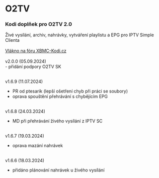 <h1>O2TV</h1>
<p>
<h3>Kodi doplňek pro O2TV 2.0</h3>
<p>
Živé vysílání, archiv, nahrávky, vytváření playlistu a EPG pro IPTV Simple Clienta<br><br>
<a href="https://www.xbmc-kodi.cz/prispevek-o2tv">Vlákno na fóru XBMC-Kodi.cz</a><br><br>
v2.0.0 (05.09.2024)<br>
- přidání podpory O2TV SK<br><br>

v1.6.9 (11.07.2024)<br>
- PR od ptesarik (lepší ošetření chyb při práci se soubory)<br>
- oprava spouštění přehrávání s chybějícím EPG<br><br>

v1.6.8 (24.03.2024)<br>
- MD při přehrávání živého vysílání z IPTV SC<br><br>

v1.6.7 (19.03.2024)<br>
- oprava mazání nahrávek<br><br>

v1.6.6 (18.03.2024)<br>
- přidáno plánování nahrávek u živého vysílání<br><br>
</p>
